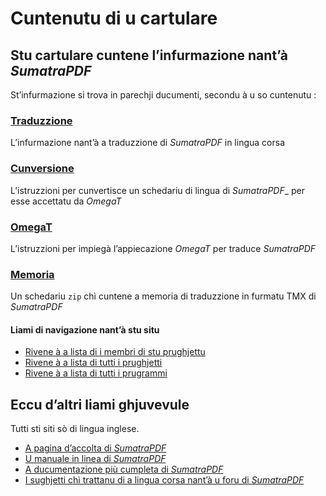 # Cuntenutu di u cartulare

## Stu cartulare cuntene l’infurmazione nant’à _SumatraPDF_

St’infurmazione si trova in parechji ducumenti, secondu à u so cuntenutu :

### [Traduzzione](Traduzzione.md)
L’infurmazione nant’à a traduzzione di _SumatraPDF_ in lingua corsa

### [Cunversione](Cunversione.md)
L’istruzzioni per cunvertisce un schedariu di lingua di _SumatraPDF__ per esse accettatu da _OmegaT_

### [OmegaT](OmegaT.md)
L’istruzzioni per impiegà l’appiecazione _OmegaT_ per traduce _SumatraPDF_

### [Memoria](Memoria.zip)
Un schedariu `zip` chì cuntene a memoria di traduzzione in furmatu TMX di _SumatraPDF_

#### Liami di navigazione nant’à stu situ
- [Rivene à a lista di i membri di stu prughjettu](./)
- [Rivene à a lista di tutti i prughjetti](../)
- [Rivene à a lista di tutti i prugrammi](../../../../#readme)

## Eccu d’altri liami ghjuvevule
Tutti sti siti sò di lingua inglese.

- [A pagina d’accolta di _SumatraPDF_](https://www.sumatrapdfreader.org/free-pdf-reader)
- [U manuale in linea di _SumatraPDF_](https://www.sumatrapdfreader.org/manual)
- [A ducumentazione più cumpleta di _SumatraPDF_](https://www.sumatrapdfreader.org/docs/SumatraPDF-documentation)
- [I sughjetti chì trattanu di a lingua corsa nant’à u foru di _SumatraPDF_](https://forum.sumatrapdfreader.org/search?q=corsican)
